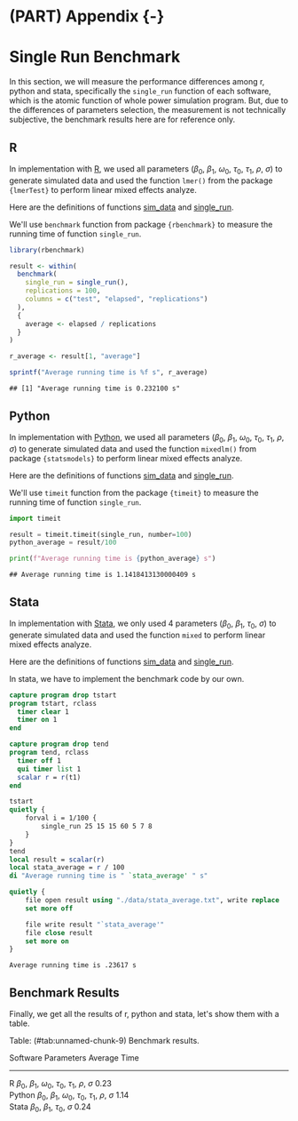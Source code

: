 


# (PART) Appendix {-}

# Single Run Benchmark

In this section, we will measure the performance differences among r, python and stata, specifically the `single_run` function of each software,
which is the atomic function of whole power simulation program.
But, due to the differences of parameters selection, the measurement is not technically subjective, the benchmark results here are for reference only.

## R

In implementation with [R](./r.html), we used all parameters ($\beta_0$, $\beta_1$, $\omega_0$, $\tau_0$, $\tau_1$, $\rho$, $\sigma$) to generate simulated data
and used the function `lmer()` from the package `{lmerTest}` to perform linear mixed effects analyze.

Here are the definitions of functions [sim_data](./r.html#data-simulation-automated) and [single_run](./r.html#power-calculation-single-run).



We'll use `benchmark` function from package `{rbenchmark}` to measure the running time of function `single_run`.


```r
library(rbenchmark)

result <- within(
  benchmark(
    single_run = single_run(),
    replications = 100,
    columns = c("test", "elapsed", "replications")
  ),
  {
    average <- elapsed / replications
  }
)

r_average <- result[1, "average"]

sprintf("Average running time is %f s", r_average)
```

```
## [1] "Average running time is 0.232100 s"
```

## Python

In implementation with [Python](./python.html), we used all parameters ($\beta_0$, $\beta_1$, $\omega_0$, $\tau_0$, $\tau_1$, $\rho$, $\sigma$) to generate simulated data
and used the function `mixedlm()` from package `{statsmodels}` to perform linear mixed effects analyze.

Here are the definitions of functions [sim_data](./python.html#data-simulation-automated) and [single_run](./python.html#power-calculation-single-run).





We'll use `timeit` function from the package `{timeit}` to measure the running time of function `single_run`.


```python
import timeit

result = timeit.timeit(single_run, number=100)
python_average = result/100

print(f"Average running time is {python_average} s")
```

```
## Average running time is 1.1418413130000409 s
```

## Stata

In implementation with [Stata](./stata.html), we only used 4 parameters ($\beta_0$, $\beta_1$, $\tau_0$, $\sigma$) to generate simulated data
and used the function `mixed` to perform linear mixed effects analyze.

Here are the definitions of functions [sim_data](./stata.html#data-simulation-automated) and [single_run](./stata.html#power-calculation-single-run).





In stata, we have to implement the benchmark code by our own.


```stata
capture program drop tstart
program tstart, rclass
  timer clear 1
  timer on 1
end

capture program drop tend
program tend, rclass
  timer off 1
  qui timer list 1
  scalar r = r(t1)
end

tstart
quietly {
    forval i = 1/100 {
        single_run 25 15 15 60 5 7 8
    }
}
tend
local result = scalar(r)
local stata_average = r / 100
di "Average running time is " `stata_average' " s"

quietly {
    file open result using "./data/stata_average.txt", write replace
    set more off

    file write result "`stata_average'"
    file close result
    set more on
}
```

```
Average running time is .23617 s
```

## Benchmark Results

Finally, we get all the results of r, python and stata, let's show them with a table.

Table: (\#tab:unnamed-chunk-9) Benchmark results.


Software   Parameters                                                               Average Time 
---------  -----------------------------------------------------------------------  -------------
R          $\beta_0$, $\beta_1$, $\omega_0$, $\tau_0$, $\tau_1$, $\rho$, $\sigma$   0.23         
Python     $\beta_0$, $\beta_1$, $\omega_0$, $\tau_0$, $\tau_1$, $\rho$, $\sigma$   1.14         
Stata      $\beta_0$, $\beta_1$, $\tau_0$, $\sigma$                                 0.24         
